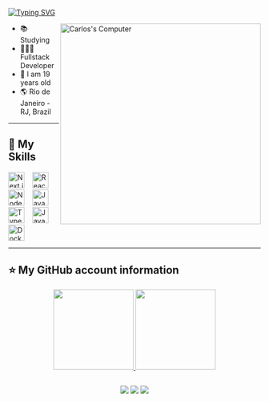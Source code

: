 <!-- ## Hello World! I am {Carlos Matheus Tavares}! 👋 -->

[![Typing SVG](https://readme-typing-svg.herokuapp.com?font=Roboto&color=6FA4FC&width=350&height=50&lines=Hello+World!,+I+am+Carlos+👋+...;%f0%9f%92%bb)](https://git.io/typing-svg)

<img src="https://raw.githubusercontent.com/MicaelliMedeiros/micaellimedeiros/master/image/computer-illustration.png" min-width="400px" max-width="400px" width="400px" align="right" alt="Carlos's Computer">

- 📚 Studying
- 👨🏼‍💻 Fullstack Developer
- 🧑 I am 19 years old
- 🌎 Rio de Janeiro - RJ, Brazil

---

## 🚀 My Skills

<p align="left">
  <img src="https://cdn.jsdelivr.net/gh/devicons/devicon/icons/nextjs/nextjs-original.svg" alt="Next.js" title="Next.js" style="height: 32px; width: 32px; object-fit: contain; margin-right: 12px;" />
  <img src="https://cdn.jsdelivr.net/gh/devicons/devicon/icons/react/react-original.svg" alt="React" title="React" style="height: 32px; width: 32px; margin-right: 12px;" />
  <img src="https://cdn.jsdelivr.net/gh/devicons/devicon/icons/nodejs/nodejs-original.svg" alt="Node.js" title="Node.js" style="height: 32px; width: 32px; margin-right: 12px;" />
  <img src="https://cdn.jsdelivr.net/gh/devicons/devicon/icons/java/java-original.svg" alt="Java" title="Java" style="height: 32px; width: 32px; margin-right: 12px;" />
  <img src="https://cdn.jsdelivr.net/gh/devicons/devicon/icons/typescript/typescript-original.svg" alt="TypeScript" title="TypeScript" style="height: 32px; width: 32px; margin-right: 12px;" />
  <img src="https://cdn.jsdelivr.net/gh/devicons/devicon/icons/javascript/javascript-original.svg" alt="JavaScript" title="JavaScript" style="height: 32px; width: 32px; margin-right: 12px;" />
  <img src="https://cdn.jsdelivr.net/gh/devicons/devicon/icons/docker/docker-original.svg" alt="Docker" title="Docker" style="height: 32px; width: 32px;" />
</p>

----

## ⭐ My GitHub account information

<div align="center">
  <a href="https://github.com/cmtavares">
  <img height="160px" src="https://github-readme-stats.vercel.app/api?username=cmtavares&show_icons=true&theme=dracula"/>
  <img height="160px" src="https://github-readme-stats.vercel.app/api/top-langs/?username=cmtavares&layout=compact&langs_count=7&theme=dracula"/>
</div>

##
  
<div align="center"> 
  <a href="https://www.instagram.com/cm.tavares/" target="_blank"><img src="https://img.shields.io/badge/-Instagram-%23E4405F?style=for-the-badge&logo=instagram&logoColor=white" target="_blank"></a>
  <a href = "mailto:cmtavares.dev@gmail.com" target="_blank"><img src="https://img.shields.io/badge/-Gmail-%23333?style=for-the-badge&logo=gmail&logoColor=white" target="_blank"></a>
  <a href="https://www.linkedin.com/in/carlos-tavares-5bb2b32a1/" target="_blank"><img src="https://img.shields.io/badge/-LinkedIn-%230077B5?style=for-the-badge&logo=linkedin&logoColor=white"></a>
</div>
